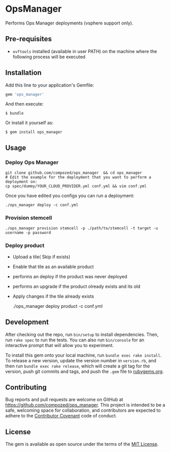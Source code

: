 # OpsManager

Performs Ops Manager deployments (vsphere support only).

## Pre-requisites

 - `ovftools` installed (available in user PATH) on the machine where the following process will be executed

## Installation

Add this line to your application's Gemfile:

```ruby
gem 'ops_manager'
```

And then execute:

    $ bundle

Or install it yourself as:

    $ gem install ops_manager

## Usage

### Deploy Ops Manager

    git clone github.com/compozed/ops_manager  && cd ops_manager
    # Edit the example for the deployment that you want to perform a deployment on:
    cp spec/dummy/YOUR_CLOUD_PROVIDER.yml conf.yml && vim conf.yml

Once you have edited you configs you can run a deployment:

    ./ops_manager deploy -c conf.yml

### Provision stemcell

    ./ops_manager provision stemcell -p ./path/to/stemcell -t target -u username -p password

### Deploy product

- Upload a tile( Skip if exists)
- Enable that tile as an available product
- performs an deploy if the product was never deployed 
- performs an upgrade if the product olready exists and its old
- Apply changes if the tile already exists

    ./ops_manager deploy product -c conf.yml 

## Development

After checking out the repo, run `bin/setup` to install dependencies. Then, run `rake spec` to run the tests. You can also run `bin/console` for an interactive prompt that will allow you to experiment.

To install this gem onto your local machine, run `bundle exec rake install`. To release a new version, update the version number in `version.rb`, and then run `bundle exec rake release`, which will create a git tag for the version, push git commits and tags, and push the `.gem` file to [rubygems.org](https://rubygems.org).

## Contributing

Bug reports and pull requests are welcome on GitHub at https://github.com/compozed/ops_manager. This project is intended to be a safe, welcoming space for collaboration, and contributors are expected to adhere to the [Contributor Covenant](contributor-covenant.org) code of conduct.


## License

The gem is available as open source under the terms of the [MIT License](http://opensource.org/licenses/MIT).

